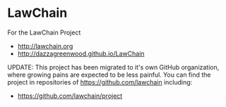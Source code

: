 # LawChain
For the LawChain Project

* http://lawchain.org
* http://dazzagreenwood.github.io/LawChain

UPDATE: This project has been migrated to it's own GitHub organization, where growing pains are expected to be less painful.  You can find the project in repositories of https://github.com/lawchain including:

* https://github.com/lawchain/project
